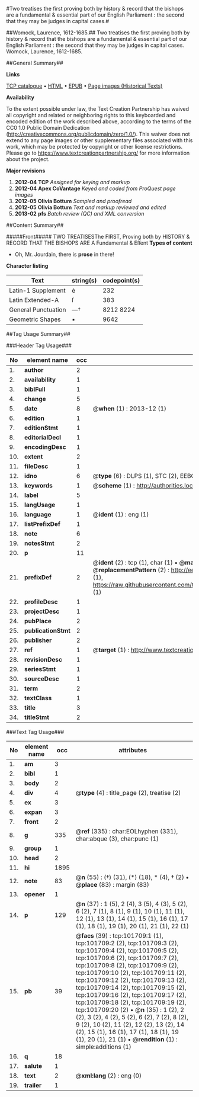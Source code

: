 #Two treatises the first proving both by history & record that the bishops are a fundamental & essential part of our English Parliament : the second that they may be judges in capital cases.#

##Womock, Laurence, 1612-1685.##
Two treatises the first proving both by history & record that the bishops are a fundamental & essential part of our English Parliament : the second that they may be judges in capital cases.
Womock, Laurence, 1612-1685.

##General Summary##

**Links**

[TCP catalogue](http://www.ota.ox.ac.uk/tcp/)  • 
[HTML](http://tei.it.ox.ac.uk/tcp/Texts-HTML/free/A66/A66906.html)  • 
[EPUB](http://tei.it.ox.ac.uk/tcp/Texts-EPUB/free/A66/A66906.epub) • 
[Page images (Historical Texts)](https://historicaltexts.jisc.ac.uk/eebo-13764404e)

**Availability**

To the extent possible under law, the Text Creation Partnership has waived all copyright and related or neighboring rights to this keyboarded and encoded edition of the work described above, according to the terms of the CC0 1.0 Public Domain Dedication (http://creativecommons.org/publicdomain/zero/1.0/). This waiver does not extend to any page images or other supplementary files associated with this work, which may be protected by copyright or other license restrictions. Please go to https://www.textcreationpartnership.org/ for more information about the project.

**Major revisions**

1. __2012-04__ __TCP__ *Assigned for keying and markup*
1. __2012-04__ __Apex CoVantage__ *Keyed and coded from ProQuest page images*
1. __2012-05__ __Olivia Bottum__ *Sampled and proofread*
1. __2012-05__ __Olivia Bottum__ *Text and markup reviewed and edited*
1. __2013-02__ __pfs__ *Batch review (QC) and XML conversion*

##Content Summary##

#####Front#####
TWO TREATISESThe FIRST, Proving both by HISTORY & RECORD THAT THE BISHOPS ARE A Fundamental & Eſſent
**Types of content**

  * Oh, Mr. Jourdain, there is **prose** in there!

**Character listing**


|Text|string(s)|codepoint(s)|
|---|---|---|
|Latin-1 Supplement|è|232|
|Latin Extended-A|ſ|383|
|General Punctuation|—†|8212 8224|
|Geometric Shapes|▪|9642|

##Tag Usage Summary##

###Header Tag Usage###

|No|element name|occ|attributes|
|---|---|---|---|
|1.|__author__|2||
|2.|__availability__|1||
|3.|__biblFull__|1||
|4.|__change__|5||
|5.|__date__|8| @__when__ (1) : 2013-12 (1)|
|6.|__edition__|1||
|7.|__editionStmt__|1||
|8.|__editorialDecl__|1||
|9.|__encodingDesc__|1||
|10.|__extent__|2||
|11.|__fileDesc__|1||
|12.|__idno__|6| @__type__ (6) : DLPS (1), STC (2), EEBO-CITATION (1), OCLC (1), VID (1)|
|13.|__keywords__|1| @__scheme__ (1) : http://authorities.loc.gov/ (1)|
|14.|__label__|5||
|15.|__langUsage__|1||
|16.|__language__|1| @__ident__ (1) : eng (1)|
|17.|__listPrefixDef__|1||
|18.|__note__|6||
|19.|__notesStmt__|2||
|20.|__p__|11||
|21.|__prefixDef__|2| @__ident__ (2) : tcp (1), char (1)  •  @__matchPattern__ (2) : ([0-9\-]+):([0-9IVX]+) (1), (.+) (1)  •  @__replacementPattern__ (2) : http://eebo.chadwyck.com/downloadtiff?vid=$1&page=$2 (1), https://raw.githubusercontent.com/textcreationpartnership/Texts/master/tcpchars.xml#$1 (1)|
|22.|__profileDesc__|1||
|23.|__projectDesc__|1||
|24.|__pubPlace__|2||
|25.|__publicationStmt__|2||
|26.|__publisher__|2||
|27.|__ref__|1| @__target__ (1) : http://www.textcreationpartnership.org/docs/. (1)|
|28.|__revisionDesc__|1||
|29.|__seriesStmt__|1||
|30.|__sourceDesc__|1||
|31.|__term__|2||
|32.|__textClass__|1||
|33.|__title__|3||
|34.|__titleStmt__|2||


###Text Tag Usage###

|No|element name|occ|attributes|
|---|---|---|---|
|1.|__am__|3||
|2.|__bibl__|1||
|3.|__body__|2||
|4.|__div__|4| @__type__ (4) : title_page (2), treatise (2)|
|5.|__ex__|3||
|6.|__expan__|3||
|7.|__front__|2||
|8.|__g__|335| @__ref__ (335) : char:EOLhyphen (331), char:abque (3), char:punc (1)|
|9.|__group__|1||
|10.|__head__|2||
|11.|__hi__|1895||
|12.|__note__|83| @__n__ (55) : (†) (31), (*) (18), * (4), † (2)  •  @__place__ (83) : margin (83)|
|13.|__opener__|1||
|14.|__p__|129| @__n__ (37) : 1 (5), 2 (4), 3 (5), 4 (3), 5 (2), 6 (2), 7 (1), 8 (1), 9 (1), 10 (1), 11 (1), 12 (1), 13 (1), 14 (1), 15 (1), 16 (1), 17 (1), 18 (1), 19 (1), 20 (1), 21 (1), 22 (1)|
|15.|__pb__|39| @__facs__ (39) : tcp:101709:1 (1), tcp:101709:2 (2), tcp:101709:3 (2), tcp:101709:4 (2), tcp:101709:5 (2), tcp:101709:6 (2), tcp:101709:7 (2), tcp:101709:8 (2), tcp:101709:9 (2), tcp:101709:10 (2), tcp:101709:11 (2), tcp:101709:12 (2), tcp:101709:13 (2), tcp:101709:14 (2), tcp:101709:15 (2), tcp:101709:16 (2), tcp:101709:17 (2), tcp:101709:18 (2), tcp:101709:19 (2), tcp:101709:20 (2)  •  @__n__ (35) : 1 (2), 2 (2), 3 (2), 4 (2), 5 (2), 6 (2), 7 (2), 8 (2), 9 (2), 10 (2), 11 (2), 12 (2), 13 (2), 14 (2), 15 (1), 16 (1), 17 (1), 18 (1), 19 (1), 20 (1), 21 (1)  •  @__rendition__ (1) : simple:additions (1)|
|16.|__q__|18||
|17.|__salute__|1||
|18.|__text__|2| @__xml:lang__ (2) : eng (0)|
|19.|__trailer__|1||
